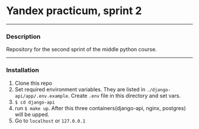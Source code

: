 # Yandex practicum, sprint 2

---

### Description

Repository for the second sprint of the middle python course.

---

### Installation



1. Clone this repo
2. Set required environment variables. They are listed in `./django-api/app/.env.example`. Create `.env` file in 
this directory and set vars.  
3. `$ cd django-api`
4. run `$ make up`. After this three containers(django-api, nginx, postgres) will be upped.
5. Go to `localhost` or `127.0.0.1`
